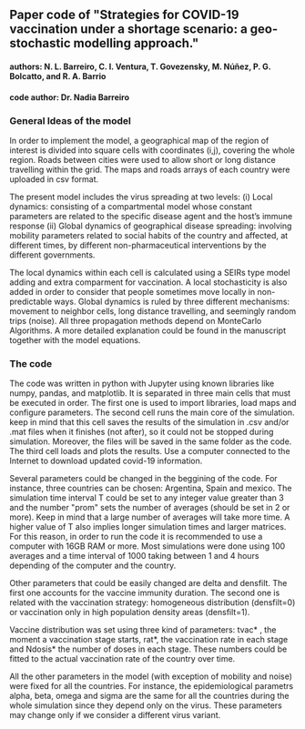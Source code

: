 ## Paper code of "Strategies for COVID-19 vaccination  under a shortage scenario: a geo-stochastic modelling approach."
#### authors: N. L. Barreiro, C. I. Ventura, T. Govezensky, M. Núñez, P. G. Bolcatto, and R. A. Barrio
#### code author: Dr. Nadia Barreiro

### General Ideas of the model

In order to implement the model, a geographical map of the region of interest is divided into square cells with coordinates (i,j), covering the whole region.  Roads between cities were used to allow short or long distance travelling within the grid.
The maps and roads arrays of each country were uploaded in csv format.

The present  model includes the virus spreading at two levels: 
(i) Local dynamics: consisting of a compartmental model whose constant parameters are related to the specific disease agent and the host’s immune response
(ii) Global dynamics of geographical disease spreading: involving mobility parameters related to social habits of the country and affected, at different times, by different non-pharmaceutical interventions by the  different governments.

The local dynamics within each cell is calculated using a SEIRs type model adding and extra comparment for vaccination. A local stochasticity is also added in order to consider that people sometimes move locally in non-predictable ways. 
Global dynamics is ruled by three different mechanisms: movement to neighbor cells, long distance travelling, and seemingly random trips (noise). All three propagation methods depend on MonteCarlo Algorithms. 
A more detailed explanation could be found in the manuscript together with the model equations. 

### The code

The code was written in python with Jupyter using known libraries like numpy, pandas, and matplotlib. It is separated in three main cells that must be executed in order. The first one is used to import libraries, load maps and configure parameters. The second cell runs the main core of the simulation. keep in mind that this cell saves the results of the simulation in .csv and/or .mat files when it finishes (not after), so it could not be stopped during simulation. Moreover, the files will be saved in the same folder as the code. The third cell loads and plots the results. Use a computer connected to the Internet to download updated covid-19 information. 

Several parameters could be changed in the beggining of the code. For instance, three countries can be chosen: Argentina, Spain and mexico.
The simulation time interval T could be set to any integer value greater than 3 and the number "prom" sets the number of averages (should be set in 2 or more). Keep in mind that a large number of averages will take more time. A higher value of T also implies longer simulation times and larger matrices. For this reason, in order to run the code it is recommended to use a computer with 16GB RAM or more. Most simulations were done using 100 averages and a time interval of 1000 taking between 1 and 4 hours depending of the computer and the country. 

Other parameters that could be easily changed are delta and densfilt. The first one accounts for the vaccine immunity duration. The second one is related with the vaccination strategy: homogeneous distribution (densfilt=0) or vaccination only in high population density areas (densfilt=1).

Vaccine distribution was set using three kind of parameters: tvac* , the moment a vaccination stage starts, rat*, the vaccination rate in each stage and Ndosis* the number of doses in each stage. These numbers could be fitted to the actual vaccination rate of the country over time. 

All the other parameters in the model (with exception of mobility and noise) were fixed for all the countries. For instance, the epidemiological parametrs alpha, beta, omega and sigma are the same for all the countries during the whole simulation since they depend only on the virus. These parameters may change only if we consider a different virus variant. 










